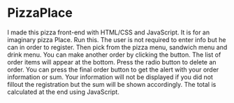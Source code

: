 # PizzaPlace
I made this pizza front-end with HTML/CSS and JavaScript.
It is for an imaginary pizza Place.
Run this. The user is not required to enter info but he can in order to register.
Then pick from the pizza menu, sandwich menu and drink menu.
You can make another order by clicking the button. 
The list of order items will appear at the bottom.
Press the radio button to delete an order.
You can press the final order button to get the alert with your order information or sum.
Your information will not be displayed if you did not fillout the registration but the sum will be shown accordingly.
The total is calculated at the end using JavaScript.

